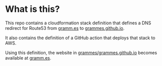 # What is this?

This repo contains a cloudformation stack definition that defines a DNS redirect for Route53 from [gramm.es](http://gramm.es) to [grammes.github.io](http://grammes.github.io).

It also contains the definition of a GitHub action that deploys that stack to AWS.

Using this definition, the website in [grammes/grammes.github.io](https://github.com/grammes/grammes.github.io) becomes available at [gramm.es](http://gramm.es).

